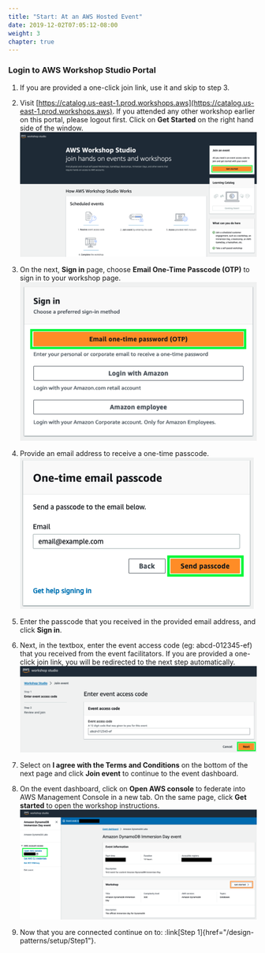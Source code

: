 ```yaml
---
title: "Start: At an AWS Hosted Event"
date: 2019-12-02T07:05:12-08:00
weight: 3
chapter: true
---
```


### Login to AWS Workshop Studio Portal

1. If you are provided a one-click join link, use it and skip to step 3.

2. Visit [https://catalog.us-east-1.prod.workshops.aws](https://catalog.us-east-1.prod.workshops.aws). If you attended any other workshop earlier on this portal, please logout first. Click on **Get Started** on the right hand side of the window.
![Workshop Studio Landing Page](/static/images/aws-ws-event1.png)

3. On the next, **Sign in** page, choose **Email One-Time Passcode (OTP)** to sign in to your workshop page.
![Sign in page](/static/images/aws-ws-event2.png)

4. Provide an email address to receive a one-time passcode.
![Email address input](/static/images/aws-ws-event3.png)

5. Enter the passcode that you received in the provided email address, and click **Sign in**.

6. Next, in the textbox, enter the event access code (eg: abcd-012345-ef) that you received from the event facilitators. If you are provided a one-click join link, you will be redirected to the next step automatically.
![Event access code](/static/images/aws-ws-event4.png)

7. Select on **I agree with the Terms and Conditions** on the bottom of the next page and click **Join event** to continue to the event dashboard.

8. On the event dashboard, click on **Open AWS console** to federate into AWS Management Console in a new tab. On the same page, click **Get started** to open the workshop instructions.
![Event dashboard](/static/images/aws-ws-event5.png)

9. Now that you are connected continue on to: :link[Step 1]{href="/design-patterns/setup/Step1"}.

